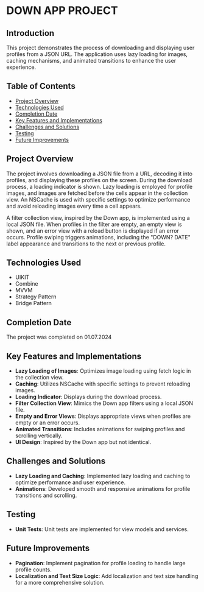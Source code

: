 # DOWN APP PROJECT

## Introduction
This project demonstrates the process of downloading and displaying user profiles from a JSON URL. The application uses lazy loading for images, caching mechanisms, and animated transitions to enhance the user experience.

## Table of Contents
- [Project Overview](#project-overview)
- [Technologies Used](#technologies-used)
- [Completion Date](#completion-date)
- [Key Features and Implementations](#key-features-and-implementations)
- [Challenges and Solutions](#challenges-and-solutions)
- [Testing](#testing)
- [Future Improvements](#future-improvements)

## Project Overview
The project involves downloading a JSON file from a URL, decoding it into profiles, and displaying these profiles on the screen. During the download process, a loading indicator is shown. Lazy loading is employed for profile images, and images are fetched before the cells appear in the collection view. An NSCache is used with specific settings to optimize performance and avoid reloading images every time a cell appears.

A filter collection view, inspired by the Down app, is implemented using a local JSON file. When profiles in the filter are empty, an empty view is shown, and an error view with a reload button is displayed if an error occurs. Profile swiping triggers animations, including the "DOWN? DATE" label appearance and transitions to the next or previous profile.

## Technologies Used
- UIKIT
- Combine
- MVVM
- Strategy Pattern
- Bridge Pattern 

## Completion Date
The project was completed on 01.07.2024

## Key Features and Implementations
- **Lazy Loading of Images**: Optimizes image loading using fetch logic in the collection view.
- **Caching**: Utilizes NSCache with specific settings to prevent reloading images.
- **Loading Indicator**: Displays during the download process.
- **Filter Collection View**: Mimics the Down app filters using a local JSON file.
- **Empty and Error Views**: Displays appropriate views when profiles are empty or an error occurs.
- **Animated Transitions**: Includes animations for swiping profiles and scrolling vertically.
- **UI Design**: Inspired by the Down app but not identical.

## Challenges and Solutions
- **Lazy Loading and Caching**: Implemented lazy loading and caching to optimize performance and user experience.
- **Animations**: Developed smooth and responsive animations for profile transitions and scrolling.

## Testing
- **Unit Tests**: Unit tests are implemented for view models and services.

## Future Improvements
- **Pagination**: Implement pagination for profile loading to handle large profile counts.
- **Localization and Text Size Logic**: Add localization and text size handling for a more comprehensive solution.

